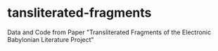 # tansliterated-fragments
Data and Code from Paper "Transliterated Fragments of the Electronic Babylonian Literature Project"
